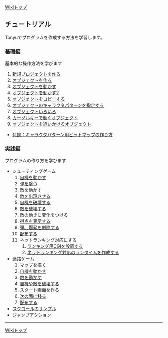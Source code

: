 [Wikiトップ](./)

## チュートリアル
Tonyuでプログラムを作成する方法を学習します。

### 基礎編

基本的な操作方法を学びます

1. [新規プロジェクトを作る](./tr-basic01)
1. [オブジェクトを作る](./tr-basic02)
1. [オブジェクトを動かす](./tr-basic03)
1. [オブジェクトを動かす2](./tr-basic04)
1. [オブジェクトをコピーする](./tr-basic05)
1. [オブジェクトのキャラクタパターンを指定する](./tr-basic06)
1. [オブジェクトいろいろ](./tr-basic07)
1. [カーソルキーで動くオブジェクト](./tr-basic08)
1. [オブジェクトを追いかけるオブジェクト](./tr-basic09)
- [付録：キャラクタパターン用ビットマップの作り方](./tr-basic99)

### 実践編

プログラムの作り方を学びます

- シューティングゲーム
  1. [自機を動かす](./tr-stg01)
  1. [弾を撃つ](./tr-stg02)
  1. [敵を動かす](./tr-stg03)
  1. [敵を出現させる](./tr-stg04)
  1. [自機を破壊する](./tr-stg05)
  1. [敵を破壊する](./tr-stg06)
  1. [敵の動きに変化をつける](./tr-stg07)
  1. [得点を表示する](./tr-stg08)
  1. [弾、爆発を削除する](./tr-stg09)
  1. [配布する](./tr-stg10)
  1. [ネットランキング対応にする](./tr-stg11)
     1. [ランキング用CGIを設置する](./tr-stg11-1)
     1. [ネットランキング対応のランタイムを作成する](./tr-stg11-2)
- <span id="tr-mazegame">迷路ゲーム</span>
  1. [マップを描く](./tr-maze01)
  1. [自機を動かす](./tr-maze02)
  1. [敵を動かす](./tr-maze03)
  1. [自機や敵を破壊する](./tr-maze04)
  1. [スタート画面を作る](./tr-maze05)
  1. [次の面に移る](./tr-maze06)
  1. [配布する](./tr-maze07)
- [スクロールのサンプル](./html/jump/jump_html/html/HID00000001.htm)
- [ジャンプアクション](./html/scroll/html/HID00000001.htm)

***

[Wikiトップ](./)

